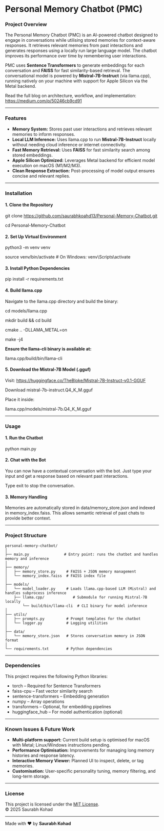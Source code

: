 # Personal Memory Chatbot (PMC)

### Project Overview
The Personal Memory Chatbot (PMC) is an AI-powered chatbot designed to engage in conversations while utilising stored memories for context-aware responses. It retrieves relevant memories from past interactions and generates responses using a locally run large language model. The chatbot improves its performance over time by remembering user interactions.

PMC uses **Sentence Transformers** to generate embeddings for each conversation and **FAISS** for fast similarity-based retrieval. The conversational model is powered by **Mistral-7B-Instruct** (via llama.cpp), running natively on your machine with support for Apple Silicon via the Metal backend.

Read the full blog on architecture, workflow, and implementation:
https://medium.com/p/50246cb9cd91

---

### Features

- **Memory System:** Stores past user interactions and retrieves relevant memories to inform responses.
- **Local LLM Inference:** Uses llama.cpp to run **Mistral-7B-Instruct** locally without needing cloud inference or internet connectivity.
- **Fast Memory Retrieval:** Uses **FAISS** for fast similarity search among stored embeddings.
- **Apple Silicon Optimized:** Leverages Metal backend for efficient model execution on macOS (M1/M2/M3).
- **Clean Response Extraction:** Post-processing of model output ensures concise and relevant replies.

---

### Installation

#### 1. Clone the Repository

git clone https://github.com/saurabhkoahd13/Personal-Memory-Chatbot.git

cd Personal-Memory-Chatbot


#### 2. Set Up Virtual Environment

python3 -m venv venv

source venv/bin/activate  # On Windows: venv\Scripts\activate


#### 3. Install Python Dependencies

pip install -r requirements.txt


#### 4. Build llama.cpp

Navigate to the llama.cpp directory and build the binary:

cd models/llama.cpp

mkdir build && cd build

cmake .. -DLLAMA_METAL=on

make -j4


**Ensure the llama-cli binary is available at:**

llama.cpp/build/bin/llama-cli

#### 5. Download the Mistral-7B Model (.gguf)

Visit: https://huggingface.co/TheBloke/Mistral-7B-Instruct-v0.1-GGUF

Download mistral-7b-instruct.Q4_K_M.gguf

Place it inside:
 
llama.cpp/models/mistral-7b.Q4_K_M.gguf

---

### Usage

#### 1. Run the Chatbot

python main.py


#### 2. Chat with the Bot

You can now have a contextual conversation with the bot. Just type your input and get a response based on relevant past interactions.

Type exit to stop the conversation.

#### 3. Memory Handling

Memories are automatically stored in data/memory_store.json and indexed in memory_index.faiss. 
This allows semantic retrieval of past chats to provide better context.

---

### Project Structure

```plaintext
personal-memory-chatbot/
│
├── main.py                # Entry point: runs the chatbot and handles memory and inference
│
├── memory/
│   ├── memory_store.py     # FAISS + JSON memory management
│   └── memory_index.faiss  # FAISS index file
│
├── models/
│   └── model_loader.py     # Loads llama.cpp-based LLM (Mistral) and handles subprocess inference
    ├── llama.cpp/             # Submodule for running Mistral-7B locally
        └── build/bin/llama-cli  # CLI binary for model inference
│
├── utils/
│   ├── prompts.py          # Prompt templates for the chatbot
│   └── logger.py           # Logging utilities
│
├── data/
│   └── memory_store.json   # Stores conversation memory in JSON format
│
└── requirements.txt        # Python dependencies
```

---

### Dependencies

This project requires the following Python libraries:

- torch – Required for Sentence Transformers
- faiss-cpu – Fast vector similarity search
- sentence-transformers – Embedding generation
- numpy – Array operations
- transformers – Optional, for embedding pipelines
- huggingface_hub – For model authentication (optional)

---

### Known Issues & Future Work

- **Multi-platform support:** Current build setup is optimised for macOS with Metal; Linux/Windows instructions pending.
- **Performance Optimisation:** Improvements for managing long memory histories and response latency.
- **Interactive Memory Viewer:** Planned UI to inspect, delete, or tag memories.
- **Customisation:** User-specific personality tuning, memory filtering, and long-term storage.

---

### License

This project is licensed under the [MIT License](./LICENSE).  
© 2025 Saurabh Kohad

---


Made with ❤️ by **Saurabh Kohad**
